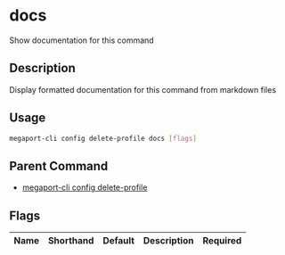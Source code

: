 # docs

Show documentation for this command

## Description

Display formatted documentation for this command from markdown files

## Usage

```sh
megaport-cli config delete-profile docs [flags]
```


## Parent Command

* [megaport-cli config delete-profile](megaport-cli_config_delete-profile.md)
## Flags

| Name | Shorthand | Default | Description | Required |
|------|-----------|---------|-------------|----------|

